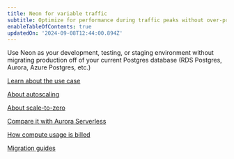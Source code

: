 ```yaml
---
title: Neon for variable traffic
subtitle: Optimize for performance during traffic peaks without over-provisioning with Neon Autoscaling
enableTableOfContents: true
updatedOn: '2024-09-08T12:44:00.894Z'
---
```


Use Neon as your development, testing, or staging environment without migrating production off of your current Postgres database (RDS Postgres, Aurora, Azure Postgres, etc.)

<DetailIconCards>

<a href="/docs/use-cases/tbd" description="Find out if the variable traffic use case is for you" icon="gui">Learn about the use case</a>

<a href="/docs/use-cases/tbd" description="Neon is a serverless platform—it scales your CPU and memory up and down automatically" icon="chart-bar">About autoscaling</a>

<a href="/docs/use-cases/tbd" description="For your non-production workloads, Neon scales all the way down to zero, so you only pay for dev databases when you use them" icon="database">About scale-to-zero</a>

<a href="/docs/use-cases/tbd" description="Learn the main differences between both platforms" icon="openai">Compare it with Aurora Serverless</a>

<a href="/docs/use-cases/tbd" description="Get details on how Neon will bill your variable usage based on compute hours" icon="filter">How compute usage is billed</a>

<a href="/docs/use-cases/tbd" description="Follow our guides to move your data from Azure Postgres, AWS RDS, Amazon Aurora, and others" icon="import">Migration guides</a>

</DetailIconCards>

